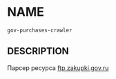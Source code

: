 # NAME

    gov-purchases-crawler

## DESCRIPTION

Парсер ресурса [ftp.zakupki.gov.ru](ftp://ftp.zakupki.gov.ru/fcs_regions)
